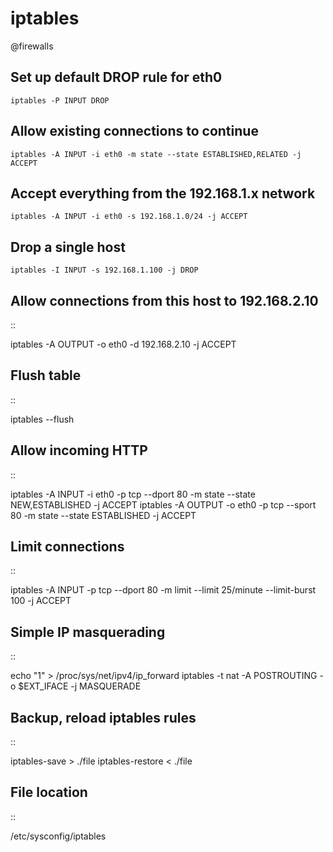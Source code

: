 # iptables
@firewalls

Set up default DROP rule for eth0
---------------------------------

	iptables -P INPUT DROP


Allow existing connections to continue
--------------------------------------

	iptables -A INPUT -i eth0 -m state --state ESTABLISHED,RELATED -j ACCEPT


Accept everything from the 192.168.1.x network
----------------------------------------------

	iptables -A INPUT -i eth0 -s 192.168.1.0/24 -j ACCEPT

Drop a single host
------------------

	iptables -I INPUT -s 192.168.1.100 -j DROP


Allow connections from this host to 192.168.2.10
------------------------------------------------

::

 iptables -A OUTPUT -o eth0 -d 192.168.2.10 -j ACCEPT

Flush table
-----------

::

 iptables --flush

Allow incoming HTTP
-------------------

::

 iptables -A INPUT -i eth0 -p tcp --dport 80 -m state --state NEW,ESTABLISHED -j ACCEPT
 iptables -A OUTPUT -o eth0 -p tcp --sport 80 -m state --state ESTABLISHED -j ACCEPT

Limit connections
-----------------

::

 iptables -A INPUT -p tcp --dport 80 -m limit --limit 25/minute --limit-burst 100 -j ACCEPT

Simple IP masquerading
----------------------

::

 echo "1" > /proc/sys/net/ipv4/ip_forward
 iptables -t nat -A POSTROUTING -o $EXT_IFACE -j MASQUERADE

Backup, reload iptables rules
-----------------------------

::

 iptables-save > ./file
 iptables-restore < ./file

File location
-------------

::

 /etc/sysconfig/iptables

